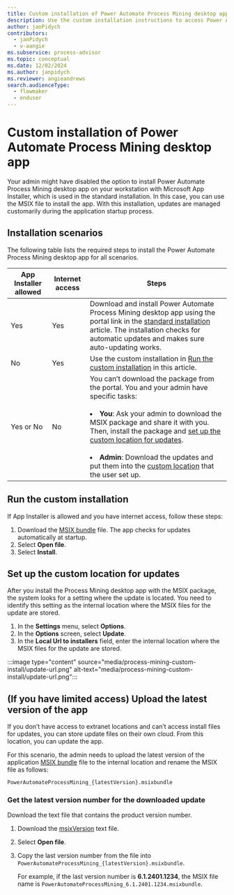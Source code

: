 ```yaml
---
title: Custom installation of Power Automate Process Mining desktop app
description: Use the custom installation instructions to access Power Automate Process Mining desktop app when the standard installation package isn't available.
author: janPidych
contributors:
  - janPidych
  - v-aangie  
ms.subservice: process-advisor
ms.topic: conceptual
ms.date: 12/02/2024
ms.author: janpidych
ms.reviewer: angieandrews
search.audienceType: 
  - flowmaker
  - enduser
---
```


# Custom installation of Power Automate Process Mining desktop app

Your admin might have disabled the option to install Power Automate Process Mining desktop app on your workstation with Microsoft App Installer, which is used in the standard installation. In this case, you can use the MSIX file to install the app. With this installation, updates are managed customarily during the application startup process.

## Installation scenarios

The following table lists the required steps to install the Power Automate Process Mining desktop app for all scenarios.

|App Installer allowed  |Internet access | Steps |
|---------|---------|---------|
|Yes     | Yes        | Download and install Power Automate Process Mining desktop app using the portal link in the [standard installation](how-to-start-with-minit-desktop-application.md) article. The installation checks for automatic updates and makes sure auto-updating works.    |
|No     | Yes        | Use the custom installation in [Run the custom installation](#run-the-custom-installation) in this article.  |
|Yes or No    | No        | You can’t download the package from the portal. You and your admin have specific tasks:<br/><br/></li><li>**You**: Ask your admin to download the MSIX package and share it with you. Then, install the package and [set up the custom location for updates](#set-up-the-custom-location-for-updates).<br/><br/></li><li>**Admin**: Download the updates and put them into the [custom location](#set-up-the-custom-location-for-updates) that the user set up. |

## Run the custom installation

If App Installer is allowed and you have internet access, follow these steps:

1. Download the [MSIX bundle](https://go.microsoft.com/fwlink/?linkid=2276402) file. The app checks for updates automatically at startup.
1. Select **Open file**.
1. Select **Install**.

## Set up the custom location for updates

After you install the Process Mining desktop app with the MSIX package, the system looks for a setting where the update is located. You need to identify this setting as the internal location where the MSIX files for the update are stored.

1. In the **Settings** menu, select **Options**.
1. In the **Options** screen, select **Update**.
1. In the **Local Url to installers** field, enter the internal location where the MSIX files for the update are stored.

:::image type="content" source="media/process-mining-custom-install/update-url.png" alt-text="media/process-mining-custom-install/update-url.png":::

## (If you have limited access) Upload the latest version of the app

If you don’t have access to extranet locations and can’t access install files for updates, you can store update files on their own cloud. From this location, you can update the app.

For this scenario, the admin needs to upload the latest version of the application [MSIX bundle](https://go.microsoft.com/fwlink/?linkid=2276402) file to the internal location and rename the MSIX file as follows:

`PowerAutomateProcessMining_{latestVersion}.msixbundle`

### Get the latest version number for the downloaded update

Download the text file that contains the product version number.

1. Download the [msixVersion](https://go.microsoft.com/fwlink/?linkid=2271379) text file.
1. Select **Open file**.
1. Copy the last version number from the file into `PowerAutomateProcessMining_{latestVersion}.msixbundle`.

    For example, if the last version number is **6.1.2401.1234**, the MSIX file name is `PowerAutomateProcessMining_6.1.2401.1234.msixbundle`.

